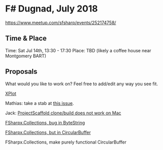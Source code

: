 # F# Dugnad, July 2018

https://www.meetup.com/sfsharp/events/252174758/

## Time & Place

Time: Sat Jul 14th, 13:30 - 17:30
Place: TBD (likely a coffee house near Montgomery BART)

## Proposals

What would you like to work on?
Feel free to add/edit any way you see fit.

[XPlot](https://github.com/fslaborg/XPlot)

Mathias: take a stab at [this issue](https://github.com/fslaborg/XPlot/issues/67).

Jack: [ProjectScaffold clone/build does not work on Mac](https://github.com/fsprojects/ProjectScaffold/issues/332)

[FSharpx.Collections, bug in ByteString](https://github.com/fsprojects/FSharpx.Collections/issues/76)

[FSharpx.Collections, but in CircularBuffer](https://github.com/fsprojects/FSharpx.Collections/issues/125)
 
FSharpx.Collections, make purely functional CircularBuffer
